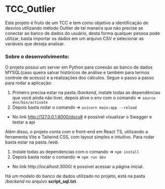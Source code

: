 # TCC_Outlier

Este projeto é fruto de um TCC e tem como objetivo a identificação de desvios utilizando método Outlier de tal maneira que não precise se conectar ao banco de dados do usuário, desta forma qualquer pessoa pode utilizar, basta importar os dados em um arquivo CSV e selecionar as variáveis que deseja analisar.

### Sobre o desenvolvimento:
O projeto possui um server em Python para conexão ao banco de dados MYSQL(caso queira salvar históricos de análise e também para termos controle de acesso) e a realizações dos cálculos. Segue o passo a passo para rodar a aplicação:

1. Primeiro precisa estar na pasta */backend*, instale todas as dependências que você ainda não tiver, depois ative o env com o comando => `source env/bin/activate`
2. Depois basta rodar o comando => `uvicorn main:app --reload`

* No link http://127.0.0.1:8000/docs# é possível visualizar o Swagger e testar a api

Além disso, o projeto conta com o front-end em React TS, utilizando a ferramenta Vite e Tailwind CSS, com layout simples e intuitivo. Para rodar basta estar na pasta */web*.
1. Instale todas as dependencias com o comando => `npm install` 
2. Depois basta rodar o comando => `npm run dev`

* No link http://localhost:3000/ é possível acessar a página inicial.

Há um modelo do banco de dados utilizado no projeto, está na pasta */backend* no arquivo **script_sql.txt**.
